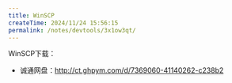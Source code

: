 ```yaml
---
title: WinSCP
createTime: 2024/11/24 15:56:15
permalink: /notes/devtools/3x1ow3qt/
---
```


WinSCP下载：

- 诚通网盘：http://ct.ghpym.com/d/7369060-41140262-c238b2